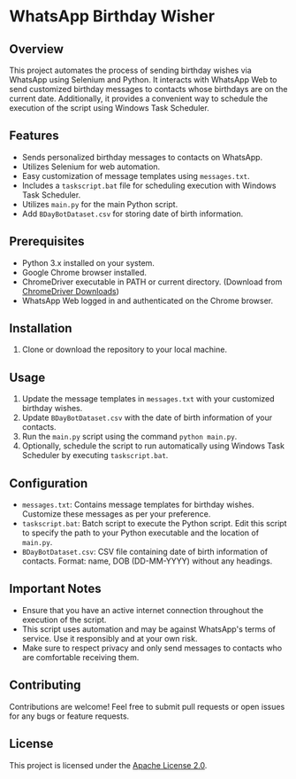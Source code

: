 # WhatsApp Birthday Wisher

## Overview
This project automates the process of sending birthday wishes via WhatsApp using Selenium and Python. It interacts with WhatsApp Web to send customized birthday messages to contacts whose birthdays are on the current date. Additionally, it provides a convenient way to schedule the execution of the script using Windows Task Scheduler.

## Features
- Sends personalized birthday messages to contacts on WhatsApp.
- Utilizes Selenium for web automation.
- Easy customization of message templates using `messages.txt`.
- Includes a `taskscript.bat` file for scheduling execution with Windows Task Scheduler.
- Utilizes `main.py` for the main Python script.
- Add `BDayBotDataset.csv` for storing date of birth information.

## Prerequisites
- Python 3.x installed on your system.
- Google Chrome browser installed.
- ChromeDriver executable in PATH or current directory. (Download from [ChromeDriver Downloads](https://sites.google.com/a/chromium.org/chromedriver/downloads))
- WhatsApp Web logged in and authenticated on the Chrome browser.

## Installation
1. Clone or download the repository to your local machine.

## Usage
1. Update the message templates in `messages.txt` with your customized birthday wishes.
2. Update `BDayBotDataset.csv` with the date of birth information of your contacts.
3. Run the `main.py` script using the command `python main.py`.
4. Optionally, schedule the script to run automatically using Windows Task Scheduler by executing `taskscript.bat`.

## Configuration
- `messages.txt`: Contains message templates for birthday wishes. Customize these messages as per your preference.
- `taskscript.bat`: Batch script to execute the Python script. Edit this script to specify the path to your Python executable and the location of `main.py`.
- `BDayBotDataset.csv`: CSV file containing date of birth information of contacts. Format: name, DOB (DD-MM-YYYY) without any headings.

## Important Notes
- Ensure that you have an active internet connection throughout the execution of the script.
- This script uses automation and may be against WhatsApp's terms of service. Use it responsibly and at your own risk.
- Make sure to respect privacy and only send messages to contacts who are comfortable receiving them.

## Contributing
Contributions are welcome! Feel free to submit pull requests or open issues for any bugs or feature requests.

## License
This project is licensed under the [Apache License 2.0](LICENSE).
